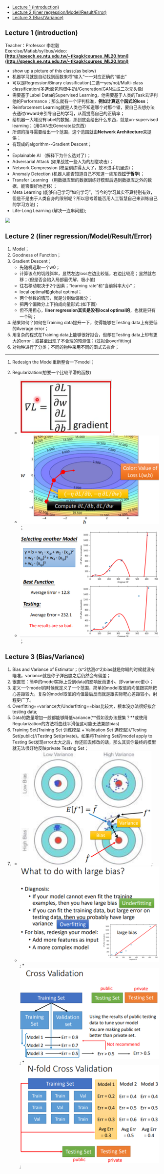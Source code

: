 - [Lecture 1  (introduction)](#lecture-1)
- [Lecture 2  (liner regression/Model/Result/Error)](#lecture-2)
- [Lecture 3 (Bias/Variance)](#lecture-3) 

## Lecture 1 (introduction) 

Teacher：Professor 李宏毅    
Exercise/Matlab/syllbus/video: **[http://speech.ee.ntu.edu.tw/~tlkagk/courses_ML20.html](http://speech.ee.ntu.edu.tw/~tlkagk/courses_ML20.html)**

* show up a picture of this class;(as below)		
* 机器学习就是自动找到函数来将“输入”一一对应正确的“输出”		
* 可以是Regression/Binary classification(二选一yes/no)/Multi-class classification(多选:面包鸡蛋牛奶)/Generation(GAN生成二次元头像)		
* 需要基于Label Data的Supervised Learning，他需要基于人类的Task去评判他的Performance；那么就有一个评判标准，**例如计算这个函式的loss**；		
* Reinforcement Learning就是人类也不知道哪个对那个错，要自己去想办法去通过reward来引导自己的学习，从而提高自己的正确率；
* 给机器一大堆没有label的数据，那到底会给出什么东西，就是un-supervised learning；（用GAN去Generate些东西）		
* 所谓的搜寻需要给出一个范围，这个范围就由**Network Architecture**来提供；		
* 有现成的algorithm--Gradient Descent；	
*		
* Explainable AI （解释下为什么选对了）；		
* Adversarial Attack (如果战胜一些人为的刻意攻击)；		
* Network Compression (模型训练得太大了，放不进手机里边)；		
* Anomaly Detection (机器人能否知道自己不知道一些东西**过于哲学**)；
* Transfer Learning （用数据库里的数据训练好模型后遇到数据库之外的数据，能否很好地迁移）；			
* Meta Learning (能够自己学习“如何学习”，当今的学习其实不算特别有效，但是不是由于人类自身的限制呢？所以思考着能否用人工智慧自己来训练自己的学习方法)；		
* Life-Long Learning (解决一连串问题);

![](/picture/introduction.png)

## Lecture 2 (liner regression/Model/Result/Error) 

1. Model；
2. Goodness of Function；
3. Gradient Descent；		
	* 先随机选取一个w0；
	* 计算该点的切线斜率，显然左边loss左边比较低，右边比较高；显然就右移；(但是否会陷入局部最优解，极小值)	
	* 往右移动取决于2个因素；“learning rate”和“当前斜率大小”；	
	* local optimal和global optimal；	
	* 两个参数的情形，就是分别做偏微分；		
	* 把两个偏微分上下拍成向量形式:(如下图）
	* 但不用担心，**liner regression其实是没有local optimal的**，也就是只有一个碗；			
4. 结果如何？如何在Training data提升一下，使得能够在Testing data上有更低的Average error；
5. 用复杂的程式在Training data上能够很好拟合，但却在Testing data上却有更大的error；或甚至出现了不合理的预测值；(过拟合overfitting)
6. 对物种进行了分类；不同的物种采用不同的函式去拟合；

----------
1. Redesign the Model重新整合一下model；
2. Regularization(想要一个比较平滑的函数)


	* ![](https://github.com/zarjun/Motivated-Learning/blob/main/NTU-Lhy-machine%20learning/picture/gradient.png)；
	* ![](https://github.com/zarjun/Motivated-Learning/blob/main/NTU-Lhy-machine%20learning/picture/gradientglobal.png)；
	* ![](https://github.com/zarjun/Motivated-Learning/blob/main/NTU-Lhy-machine%20learning/picture/complicatedmodel.png)；	

## Lecture 3 (Bias/Variance) 

1. Bias and Variance of Estimator；(s^2估测σ^2)bias就是你瞄的时候就没有瞄准，variance就是你子弹出膛之后仍然会有偏差；	
2. 很直觉：简单的model实际上受到data的影响反而更小，即variance更小；		
3. 定义一个model的时候就定义了一个范围，简单的model取值的均值跟实际靶心差距较大，复杂的model取值的均值最后反而就是跟实际靶心差距较小，射程更广了。			
4. Overfitting==variance大/Underfitting==bias比较大，根本没办法很好拟合testing data;			
5. Data的数量增加一般都能够降低variance(**假如没办法搜集？**或使用Regularization的方法将曲线平滑但这可能无法兼顾bias)		
6. Training Set(Training Set 训练模型 + Validation Set 选模型)//Testing Set(public)//Testing Set(private)。如果将Training Set的model apply to Testing Set发现error太大之后，你还回去修改的话，那么其实你最终的模型就无法很好地反映private Testing Set；	
7. 	
	* ![](https://github.com/zarjun/Motivated-Learning/blob/main/NTU-Lhy-machine%20learning/picture/biasandvariance.png);		
	* ![](https://github.com/zarjun/Motivated-Learning/blob/main/NTU-Lhy-machine%20learning/picture/underfittingoverfitting.png);			* ![](https://github.com/zarjun/Motivated-Learning/blob/main/NTU-Lhy-machine%20learning/picture/TestingSet.png)	;				* ![](https://github.com/zarjun/Motivated-Learning/blob/main/NTU-Lhy-machine%20learning/picture/validation.png)	;			
